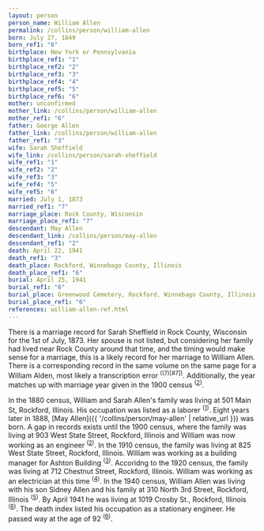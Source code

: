 ```yaml
---
layout: person
person_name: William Allen
permalink: /collins/person/william-allen
born: July 27, 1849
born_ref1: "6"
birthplace: New York or Pennsylvania
birthplace_ref1: "1"
birthplace_ref2: "2"
birthplace_ref3: "3"
birthplace_ref4: "4"
birthplace_ref5: "5"
birthplace_ref6: "6"
mother: unconfirmed
mother_link: /collins/person/william-allen
mother_ref1: "6"
father: George Allen
father_link: /collins/person/william-allen
father_ref1: "3"
wife: Sarah Sheffield
wife_link: /collins/person/sarah-sheffield
wife_ref1: "1"
wife_ref2: "2"
wife_ref3: "3"
wife_ref4: "5"
wife_ref5: "6"
married: July 1, 1873
married_ref1: "7"
marriage_place: Rock County, Wisconsin
marriage_place_ref1: "7"
descendant: May Allen
descendant_link: /collins/person/may-allen
descendant_ref1: "2"
death: April 22, 1941
death_ref1: "3"
death_place: Rockford, Winnebago County, Illinois
death_place_ref1: "6"
burial: April 25, 1941
burial_ref1: "6"
burial_place: Greenwood Cemetery, Rockford, Winnebago County, Illinois
burial_place_ref1: "6"
references: william-allen-ref.html
---
```


There is a marriage record for Sarah Sheffield in Rock County, Wisconsin for the 1st of July, 1873. Her spouse is not listed, but considering her family had lived near Rock County around that time, and the timing would make sense for a marriage, this is a likely record for her marriage to William Allen. There is a corresponding record in the same volume on the same page for a William Alden, most likely a transcription error <sup>((7)[#7])</sup>. Additionally, the year matches up with marriage year given in the 1900 census <sup>([2](#2))</sup>.

In the 1880 census, William and Sarah Allen's family was living at 501 Main St, Rockford, Illinois. His occupation was listed as a laborer <sup>([1](#1))</sup>. Eight years later in 1888, [May Allen]({{ '/collins/person/may-allen' | relative_url }}) was born. A gap in records exists until the 1900 census, where the family was living at 903 West State Street, Rockford, Illinois and William was now working as an engineer <sup>([2](#2))</sup>. In the 1910 census, the family was living at 825 West State Street, Rockford, Illinois. William was working as a building manager for Ashton Building <sup>([3](#3))</sup>. Accoridng to the 1920 census, the family was living at 712 Chestnut Street, Rockford, Illinois. William was working as an electrician at this time <sup>([4](#4))</sup>. In the 1940 census, William Allen was living with his son Sidney Allen and his family at 310 North 3rd Street, Rockford, Illinois <sup>([5](#5))</sup>. By April 1941 he was living at 1019 Crosby St., Rockford, Illinois <sup>([6](#6))</sup>. The death index listed his occupation as a stationary engineer. He passed way at the age of 92 <sup>([6](#6))</sup>. 
